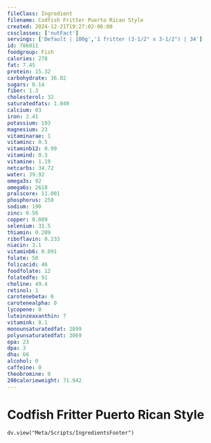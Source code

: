 ```yaml
---
fileClass: Ingredient
filename: Codfish Fritter Puerto Rican Style
created: 2024-12-21T19:27:02-06:00
cssclasses: ['nutFact']
servings: ['Default | 100g','1 fritter (3-1/2" x 3-1/2") | 34']
id: 786011
foodgroup: Fish
calories: 278
fat: 7.45
protein: 15.32
carbohydrate: 36.02
sugars: 0.14
fiber: 1.3
cholesterol: 32
saturatedfats: 1.049
calcium: 83
iron: 2.41
potassium: 193
magnesium: 23
vitaminarae: 1
vitaminc: 0.5
vitaminb12: 0.99
vitamind: 0.3
vitamine: 1.19
netcarbs: 34.72
water: 39.92
omega3s: 92
omega6s: 2618
pralscore: 11.001
phosphorus: 250
sodium: 190
zinc: 0.56
copper: 0.089
selenium: 31.5
thiamin: 0.289
riboflavin: 0.233
niacin: 3.1
vitaminb6: 0.091
folate: 58
folicacid: 46
foodfolate: 12
folatedfe: 91
choline: 49.4
retinol: 1
carotenebeta: 0
carotenealpha: 0
lycopene: 0
luteinzeaxanthin: 7
vitamink: 8.1
monounsaturatedfat: 2899
polyunsaturatedfat: 3069
epa: 23
dpa: 3
dha: 66
alcohol: 0
caffeine: 0
theobromine: 0
200calorieweight: 71.942
---
```


# Codfish Fritter Puerto Rican Style

```dataviewjs
dv.view("Meta/Scripts/IngredientsFooter")
```